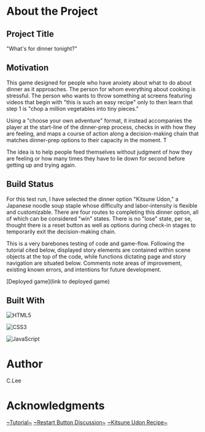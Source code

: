 # About the Project

## Project Title

"What's for dinner tonight?" 

## Motivation

This game designed for people who have anxiety about what to do about dinner as it approaches. The person for whom everything about cooking is stressful. The person who wants to throw something at screens featuring videos that begin with "this is such an easy recipe" only to then learn that step 1 is "chop a million vegetables into tiny pieces." 

Using a "choose your own adventure" format, it instead accompanies the player at the start-line of the dinner-prep process, checks in with how they are feeling, and maps a course of action along a decision-making chain that matches dinner-prep options to their capacity in the moment. T

The idea is to help people feed themselves without judgment of how they are feeling or how many times they have to lie down for second before getting up and trying again.

## Build Status

For this test run, I have selected the dinner option "Kitsune Udon," a Japanese noodle soup staple whose difficulty and labor-intensity is flexible and customizable. There are four routes to completing this dinner option, all of which can be considered "win" states. There is no "lose" state, per se, thought there is a reset button as well as options during check-in stages to temporarily exit the decision-making chain.

This is a very barebones testing of code and game-flow. Following the tutorial cited below, displayed story elements are contained within scene objects at the top of the code, while functions dictating page and story navigation are situated below. Comments note areas of improvement, existing known errors, and intentions for future development.


[Deployed game](link to deployed game)

## Built With

![HTML5](https://img.shields.io/badge/html5-%23E34F26.svg?style=for-the-badge&logo=html5&logoColor=white)

![CSS3](https://img.shields.io/badge/css3-%231572B6.svg?style=for-the-badge&logo=css3&logoColor=white)

![JavaScript](https://img.shields.io/badge/javascript-%23323330.svg?style=for-the-badge&logo=javascript&logoColor=%23F7DF1E)


# Author 

C.Lee

# Acknowledgments

[~Tutorial~](https://youtu.be/kayFBMl06q8)
[~Restart Button Discussion~](https://teamtreehouse.com/community/any-one-know-how-to-make-a-restart-button)
[~Kitsune Udon Recipe~](https://www.justonecookbook.com/kitsune-udon/)